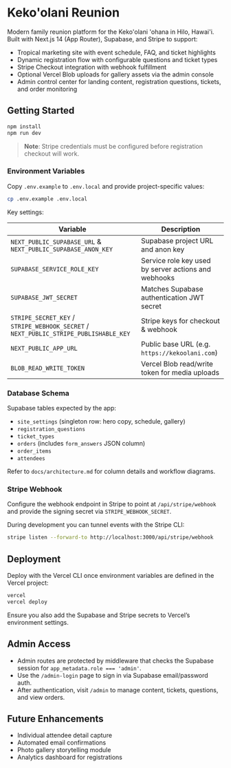 # Keko'olani Reunion

Modern family reunion platform for the Keko'olani 'ohana in Hilo, Hawai'i. Built with Next.js 14 (App Router), Supabase, and Stripe to support:

- Tropical marketing site with event schedule, FAQ, and ticket highlights
- Dynamic registration flow with configurable questions and ticket types
- Stripe Checkout integration with webhook fulfillment
- Optional Vercel Blob uploads for gallery assets via the admin console
- Admin control center for landing content, registration questions, tickets, and order monitoring

## Getting Started

```bash
npm install
npm run dev
```

> **Note**: Stripe credentials must be configured before registration checkout will work.

### Environment Variables

Copy `.env.example` to `.env.local` and provide project-specific values:

```bash
cp .env.example .env.local
```

Key settings:

| Variable | Description |
| --- | --- |
| `NEXT_PUBLIC_SUPABASE_URL` & `NEXT_PUBLIC_SUPABASE_ANON_KEY` | Supabase project URL and anon key |
| `SUPABASE_SERVICE_ROLE_KEY` | Service role key used by server actions and webhooks |
| `SUPABASE_JWT_SECRET` | Matches Supabase authentication JWT secret |
| `STRIPE_SECRET_KEY` / `STRIPE_WEBHOOK_SECRET` / `NEXT_PUBLIC_STRIPE_PUBLISHABLE_KEY` | Stripe keys for checkout & webhook |
| `NEXT_PUBLIC_APP_URL` | Public base URL (e.g. `https://kekoolani.com`) |
| `BLOB_READ_WRITE_TOKEN` | Vercel Blob read/write token for media uploads |

### Database Schema

Supabase tables expected by the app:

- `site_settings` (singleton row: hero copy, schedule, gallery)
- `registration_questions`
- `ticket_types`
- `orders` (includes `form_answers` JSON column)
- `order_items`
- `attendees`

Refer to `docs/architecture.md` for column details and workflow diagrams.

### Stripe Webhook

Configure the webhook endpoint in Stripe to point at `/api/stripe/webhook` and provide the signing secret via `STRIPE_WEBHOOK_SECRET`.

During development you can tunnel events with the Stripe CLI:

```bash
stripe listen --forward-to http://localhost:3000/api/stripe/webhook
```

## Deployment

Deploy with the Vercel CLI once environment variables are defined in the Vercel project:

```bash
vercel
vercel deploy
```

Ensure you also add the Supabase and Stripe secrets to Vercel’s environment settings.

## Admin Access

- Admin routes are protected by middleware that checks the Supabase session for `app_metadata.role === 'admin'`.
- Use the `/admin-login` page to sign in via Supabase email/password auth.
- After authentication, visit `/admin` to manage content, tickets, questions, and view orders.

## Future Enhancements

- Individual attendee detail capture
- Automated email confirmations
- Photo gallery storytelling module
- Analytics dashboard for registrations
